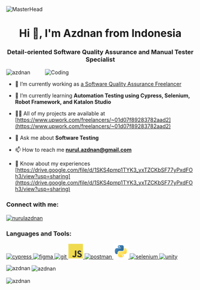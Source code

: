 ![MasterHead](https://miro.medium.com/v2/resize:fit:2000/1*URVbNQirYASEkRkZPRSv4A.gif)
<h1 align="center">Hi 👋, I'm Azdnan from Indonesia</h1>
<h3 align="center">Detail-oriented Software Quality Assurance and Manual Tester Specialist</h3>
<img align="right" alt="Coding" width="400" src="https://www.aplombtek.com/frontend/assets/images/applications/QA%20engineers.gif">

<p align="left"> <img src="https://komarev.com/ghpvc/?username=azdnan&label=Profile%20views&color=0e75b6&style=flat" alt="azdnan" /> </p>


- 🔭 I’m currently working as [a Software Quality Assurance Freelancer](https://www.upwork.com/freelancers/~01d07f89283782aad2)

- 🌱 I’m currently learning **Automation Testing using Cypress, Selenium, Robot Framework, and Katalon Studio**

- 👨‍💻 All of my projects are available at [https://www.upwork.com/freelancers/~01d07f89283782aad2](https://www.upwork.com/freelancers/~01d07f89283782aad2)

- 💬 Ask me about **Software Testing**

- 📫 How to reach me **nurul.azdnan@gmail.com**

- 📄 Know about my experiences [https://drive.google.com/file/d/1SKS4pmp1TYK3_yxTZCKbSF77yPxdFOh3/view?usp=sharing](https://drive.google.com/file/d/1SKS4pmp1TYK3_yxTZCKbSF77yPxdFOh3/view?usp=sharing)

<h3 align="left">Connect with me:</h3>
<p align="left">
<a href="https://linkedin.com/in/nurulazdnan" target="blank"><img align="center" src="https://raw.githubusercontent.com/rahuldkjain/github-profile-readme-generator/master/src/images/icons/Social/linked-in-alt.svg" alt="nurulazdnan" height="30" width="40" /></a>
</p>

<h3 align="left">Languages and Tools:</h3>
<p align="left"> <a href="https://www.cypress.io" target="_blank" rel="noreferrer"> <img src="https://raw.githubusercontent.com/simple-icons/simple-icons/6e46ec1fc23b60c8fd0d2f2ff46db82e16dbd75f/icons/cypress.svg" alt="cypress" width="40" height="40"/> </a> <a href="https://www.figma.com/" target="_blank" rel="noreferrer"> <img src="https://www.vectorlogo.zone/logos/figma/figma-icon.svg" alt="figma" width="40" height="40"/> </a> <a href="https://git-scm.com/" target="_blank" rel="noreferrer"> <img src="https://www.vectorlogo.zone/logos/git-scm/git-scm-icon.svg" alt="git" width="40" height="40"/> </a> <a href="https://developer.mozilla.org/en-US/docs/Web/JavaScript" target="_blank" rel="noreferrer"> <img src="https://raw.githubusercontent.com/devicons/devicon/master/icons/javascript/javascript-original.svg" alt="javascript" width="40" height="40"/> </a> <a href="https://postman.com" target="_blank" rel="noreferrer"> <img src="https://www.vectorlogo.zone/logos/getpostman/getpostman-icon.svg" alt="postman" width="40" height="40"/> </a> <a href="https://www.python.org" target="_blank" rel="noreferrer"> <img src="https://raw.githubusercontent.com/devicons/devicon/master/icons/python/python-original.svg" alt="python" width="40" height="40"/> </a> <a href="https://www.selenium.dev" target="_blank" rel="noreferrer"> <img src="https://raw.githubusercontent.com/detain/svg-logos/780f25886640cef088af994181646db2f6b1a3f8/svg/selenium-logo.svg" alt="selenium" width="40" height="40"/> </a> <a href="https://unity.com/" target="_blank" rel="noreferrer"> <img src="https://www.vectorlogo.zone/logos/unity3d/unity3d-icon.svg" alt="unity" width="40" height="40"/> </a> </p>

<p><img align="left" src="https://github-readme-stats.vercel.app/api/top-langs?username=azdnan&show_icons=true&locale=en&layout=compact" alt="azdnan" /></p>

<p>&nbsp;<img align="center" src="https://github-readme-stats.vercel.app/api?username=azdnan&show_icons=true&locale=en" alt="azdnan" /></p>

<p><img align="center" src="https://github-readme-streak-stats.herokuapp.com/?user=azdnan&" alt="azdnan" /></p>
